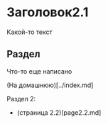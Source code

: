 # Заголовок2.1

Какой-то текст

## Раздел

Что-то еще написано

(На домашнюю)[../index.md]

Раздел 2:
- (страница 2.2)[page2.2.md]
